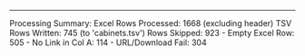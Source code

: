 --------------------
Processing Summary:
  Excel Rows Processed: 1668 (excluding header)
  TSV Rows Written:     745 (to 'cabinets.tsv')
  Rows Skipped:         923
    - Empty Excel Row:    505
    - No Link in Col A:   114
    - URL/Download Fail:  304